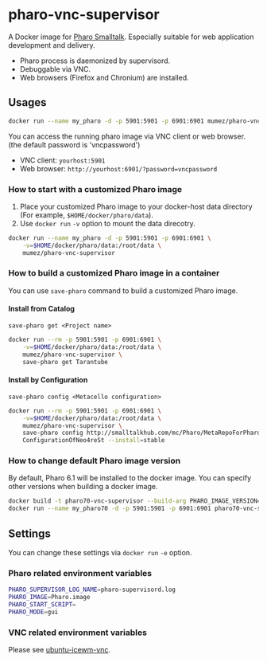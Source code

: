 pharo-vnc-supervisor
========

A Docker image for [Pharo Smalltalk](http://www.pharo-project.org/ "Pharo"). Especially suitable for web application development and delivery.

- Pharo process is daemonized by supervisord.
- Debuggable via VNC.
- Web browsers (Firefox and Chronium) are installed.

## Usages ##

```bash
docker run --name my_pharo -d -p 5901:5901 -p 6901:6901 mumez/pharo-vnc-supervisor
```

You can access the running pharo image via VNC client or web browser.
(the default password is 'vncpassword')

- VNC client:  `yourhost:5901`
- Web browser: `http://yourhost:6901/?password=vncpassword`

### How to start with a customized Pharo image

1. Place your customized Pharo image to your docker-host data directory (For example, `$HOME/docker/pharo/data`).
2. Use `docker run` `-v` option to mount the data direcotry.

```bash
docker run --name my_pharo -d -p 5901:5901 -p 6901:6901 \
	-v=$HOME/docker/pharo/data:/root/data \
	mumez/pharo-vnc-supervisor
```

### How to build a customized Pharo image in a container

You can use `save-pharo` command to build a customized Pharo image.

#### Install from Catalog
`save-pharo get <Project name>`

```bash
docker run --rm -p 5901:5901 -p 6901:6901 \
	-v=$HOME/docker/pharo/data:/root/data \
	mumez/pharo-vnc-supervisor \
	save-pharo get Tarantube
```

#### Install by Configuration
`save-pharo config <Metacello configuration>`

```bash
docker run --rm -p 5901:5901 -p 6901:6901 \
	-v=$HOME/docker/pharo/data:/root/data \
	mumez/pharo-vnc-supervisor \
	save-pharo config http://smalltalkhub.com/mc/Pharo/MetaRepoForPharo60/main/ \
	ConfigurationOfNeo4reSt --install=stable
```

### How to change default Pharo image version 

By default, Pharo 6.1 will be installed to the docker image. You can specify other versions when building a docker image.

```bash
docker build -t pharo70-vnc-supervisor --build-arg PHARO_IMAGE_VERSION=70 .
docker run --name my_pharo70 -d -p 5901:5901 -p 6901:6901 pharo70-vnc-supervisor
```

## Settings ##

You can change these settings via `docker run` `-e` option.

### Pharo related environment variables

```bash
PHARO_SUPERVISOR_LOG_NAME=pharo-supervisord.log
PHARO_IMAGE=Pharo.image
PHARO_START_SCRIPT=
PHARO_MODE=gui
```

### VNC related environment variables

Please see [ubuntu-icewm-vnc](https://hub.docker.com/r/consol/ubuntu-icewm-vnc/).
